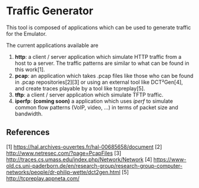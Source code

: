# Traffic Generator

This tool is composed of applications which can be used to generate traffic for the Emulator.

The current applications available are

1. **http**: a client / server application which simulate HTTP traffic from a host to a server. The traffic patterns are similar to what can be found in this work[1].
2. **pcap**: an application which takes .pcap files like those who can be found in .pcap repositories[2][3] or using an external tool like DCT²Gen[4], and create traces playable by a tool like tcpreplay[5].
3. **tftp**: a client / server application which simulate TFTP traffic.
4. **iperfp**: **(coming soon)** a application which uses _iperf_  to simulate common flow patterns (VoIP, video, ...) in terms of packet size and bandwidth.

## References
[1] https://hal.archives-ouvertes.fr/hal-00685658/document
[2] http://www.netresec.com/?page=PcapFiles
[3] http://traces.cs.umass.edu/index.php/Network/Network
[4] https://www-old.cs.uni-paderborn.de/en/research-group/research-group-computer-networks/people/dr-philip-wette/dct2gen.html
[5] http://tcpreplay.appneta.com/

